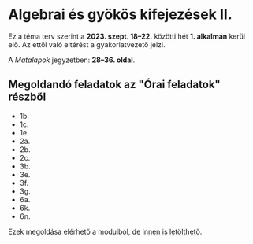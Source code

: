 # Algebrai és gyökös kifejezések II.

Ez a téma terv szerint a **2023. szept. 18–22.** közötti hét **1. alkalmán** kerül elő. Az ettől való eltérést a gyakorlatvezető jelzi.

A *Matalapok* jegyzetben: **28–36. oldal**.

## Megoldandó feladatok az "Órai feladatok" részből

- 1b.
- 1c.
- 1e.
- 2a.
- 2b.
- 2c.
- 3b.
- 3e.
- 3f.
- 3g.
- 6a.
- 6k.
- 6n.

Ezek megoldása elérhető a modulból, de [innen is letölthető](https://canvas.elte.hu/courses/45858/files/3111647/download?wrap=1).